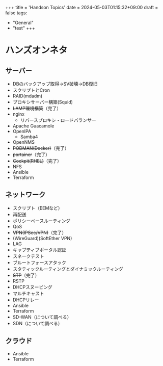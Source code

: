 +++
title = 'Handson Topics'
date = 2024-05-03T01:15:32+09:00
draft = false
tags:
  - "General"
  - "test"
+++
# ハンズオンネタ

## サーバー

* DBのバックアップ取得→SV破壊→DB復旧
* スクリプトとCron
* RAID(mdadm)
* プロキシサーバー構築(Squid)
* ~~LAMP環境構築~~（完了）
* nginx
  * リバースプロキシ・ロードバランサー
* Apache Guacamole
* OpenIPA
  * Samba4
* OpenNMS
* ~~PODMAN(Docker)~~（完了）
* ~~portainer~~（完了）
* ~~Cockpit(RHEL)~~（完了）
* NFS
* Ansible
* Terraform

## ネットワーク

* スクリプト（EEMなど）
* 再配送
* ポリシーベースルーティング
* QoS
* ~~VPN(IPSec/VPN)~~（完了）
* (WireGuard)(SoftEther VPN)
* LAG
* キャプティブポータル認証
* スネークテスト
* ブルートフォースアタック
* スタティックルーティングとダイナミックルーティング
* ~~STP~~（完了）
* RSTP
* DHCPスヌーピング
* マルチキャスト
* DHCPリレー
* Ansible
* Terraform
* SD-WAN（について調べる）
* SDN（について調べる）

## クラウド

* Ansible
* Terraform 
